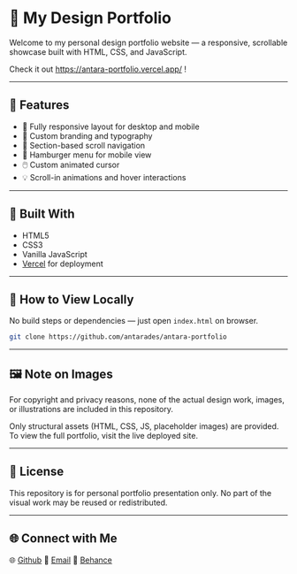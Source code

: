 # 🎨 My Design Portfolio

Welcome to my personal design portfolio website — a responsive, scrollable showcase built with HTML, CSS, and JavaScript.

Check it out https://antara-portfolio.vercel.app/ !

---

## 📌 Features

- 🎯 Fully responsive layout for desktop and mobile
- 🎨 Custom branding and typography
- 📂 Section-based scroll navigation
- 🍔 Hamburger menu for mobile view
- 🖱️ Custom animated cursor
- 💡 Scroll-in animations and hover interactions

---

## 🧱 Built With

- HTML5
- CSS3 
- Vanilla JavaScript
- [Vercel](https://vercel.com) for deployment

---

## 🚀 How to View Locally

No build steps or dependencies — just open `index.html` on browser.

```bash
git clone https://github.com/antarades/antara-portfolio
```

---
## 🖼️ Note on Images

For copyright and privacy reasons, none of the actual design work, images, or illustrations are included in this repository.

Only structural assets (HTML, CSS, JS, placeholder images) are provided.
To view the full portfolio, visit the live deployed site.

---

## 📄 License
This repository is for personal portfolio presentation only.
No part of the visual work may be reused or redistributed.

---

## 🌐 Connect with Me

🌐 [Github](github.com/antarades)
📨 [Email](antarakyw05@gmail.com)
🧠 [Behance](https://www.behance.net/antarasrivast2)
